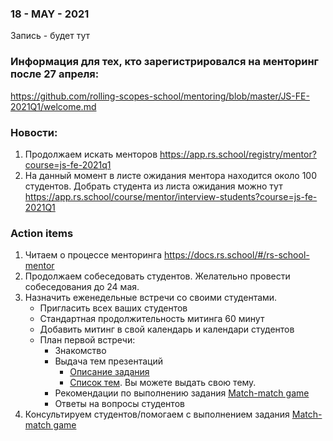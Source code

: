 ### 18 - MAY - 2021
Запись - будет тут

### Информация для тех, кто зарегистрировался на менторинг после 27 апреля:
https://github.com/rolling-scopes-school/mentoring/blob/master/JS-FE-2021Q1/welcome.md

### Новости: 
1) Продолжаем искать менторов https://app.rs.school/registry/mentor?course=js-fe-2021q1
2) На данный момент в листе ожидания ментора находится около 100 студентов. Добрать студента из листа ожидания можно тут https://app.rs.school/course/mentor/interview-students?course=js-fe-2021Q1

### Action items
1) Читаем о процессе менторинга https://docs.rs.school/#/rs-school-mentor
2) Продолжаем собеседовать студентов. Желательно провести собеседования до 24 мая. 
3) Назначить еженедельные встречи со своими студентами.
    - Пригласить всех ваших студентов
    - Стандартная продолжительность митинга 60 минут
    - Добавить митинг в свой календарь и календари студентов
    - План первой встречи: 
        - Знакомство
        - Выдача тем презентаций
            - [Описание задания](https://github.com/rolling-scopes-school/tasks/blob/master/tasks/presentation.md)
            - [Список тем](https://github.com/rolling-scopes-school/tasks/blob/master/tasks/presentation-topics.md). Вы можете выдать свою тему.
        - Рекомендации по выполнению задания [Match-match game](https://github.com/rolling-scopes-school/tasks/blob/master/tasks/match-match-game.md)
        - Ответы на вопросы студентов 
4) Консультируем студентов/помогаем с выполнением задания [Match-match game](https://github.com/rolling-scopes-school/tasks/blob/master/tasks/match-match-game.md)
